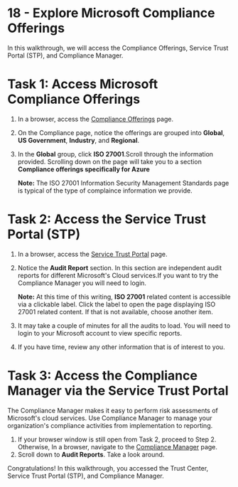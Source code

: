 # 18 - Explore Microsoft Compliance Offerings

In this walkthrough, we will access the Compliance Offerings, Service Trust Portal (STP), and Compliance Manager.

# Task 1: Access Microsoft Compliance Offerings

1. In a browser, access the [Compliance Offerings](https://docs.microsoft.com/en-us/compliance/regulatory/offering-home) page.

2. On the Compliance page, notice the offerings are grouped into **Global**, **US Government**, **Industry**, and **Regional**.

3. In the **Global** group, click **ISO 27001**.Scroll through the information provided. Scrolling down on the page will take you to a section **Compliance offerings specifically for Azure** 

    **Note:** The ISO 27001 Information Security Management Standards page is typical of the type of complaince information we provide.

# Task 2: Access the Service Trust Portal (STP)

1. In a browser, access the [Service Trust Portal](https://servicetrust.microsoft.com/) page.

2. Notice the **Audit Report** section. In this section are independent audit reports for different Microsoft's Cloud services.If you want to try the Compliance Manager you will need to login.

    **Note:** At this time of this writing, **ISO 27001** related content is accessible via a clickable label. Click the label to open the page displaying ISO 27001 related content. If that is not available, choose another item. 

3. It may take a couple of minutes for all the audits to load. You will need to login to your Microsoft account to view specific reports.

4. If you have time, review any other information that is of interest to you. 

# Task 3: Access the Compliance Manager via the Service Trust Portal

 The Compliance Manager makes it easy to perform risk assessments of Microsoft's cloud services. Use Compliance Manager to manage your organization's compliance activities from implementation to reporting. 
1. If your browser window is still open from Task 2, proceed to Step 2. Otherwise, In a browser, navigate to the [Compliance Manager](https://servicetrust.microsoft.com/ComplianceManager) page.
2. Scroll down to **Audit Reports**. Take a look around.

Congratulations! In this walkthrough, you accessed the Trust Center, Service Trust Portal (STP), and Compliance Manager.
